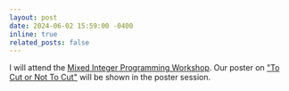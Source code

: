 ```yaml
---
layout: post
date: 2024-06-02 15:59:00 -0400
inline: true
related_posts: false
---
```


I will attend the [Mixed Integer Programming Workshop](https://www.mixedinteger.org/2024/). Our poster on ["To Cut or Not To Cut"](https://www.mixedinteger.org/2024/posters/Kausthubh_Konuru.pdf) will be shown in the poster session.
